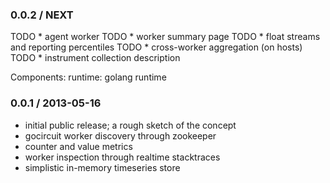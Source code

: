 ### 0.0.2 / NEXT
TODO * agent worker
TODO * worker summary page
TODO * float streams and reporting percentiles
TODO * cross-worker aggregation (on hosts)
TODO * instrument collection description

Components:
	runtime: golang runtime



### 0.0.1 / 2013-05-16
* initial public release; a rough sketch of the concept
* gocircuit worker discovery through zookeeper
* counter and value metrics
* worker inspection through realtime stacktraces
* simplistic in-memory timeseries store
